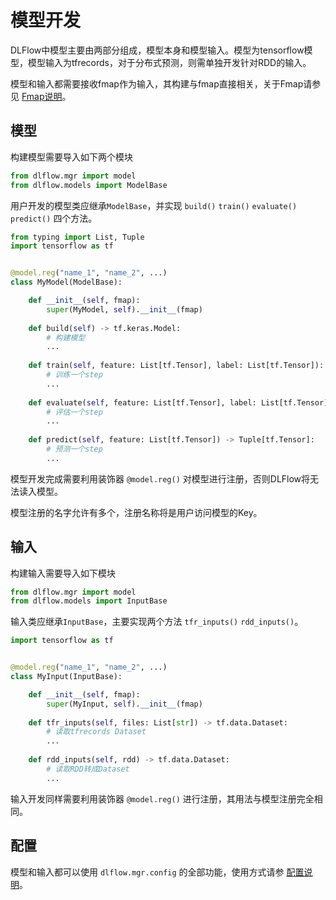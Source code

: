 # 模型开发

DLFlow中模型主要由两部分组成，模型本身和模型输入。模型为tensorflow模型，模型输入为tfrecords，对于分布式预测，则需单独开发针对RDD的输入。

模型和输入都需要接收fmap作为输入，其构建与fmap直接相关，关于Fmap请参见 [Fmap说明](FMAP.md)。

## 模型

构建模型需要导入如下两个模块
```python
from dlflow.mgr import model
from dlflow.models import ModelBase
```

用户开发的模型类应继承`ModelBase`，并实现 `build()` `train()` `evaluate()` `predict()` 四个方法。

```python
from typing import List, Tuple
import tensorflow as tf


@model.reg("name_1", "name_2", ...)
class MyModel(ModelBase):

    def __init__(self, fmap):
        super(MyModel, self).__init__(fmap)
        
    def build(self) -> tf.keras.Model:
        # 构建模型
        ...
        
    def train(self, feature: List[tf.Tensor], label: List[tf.Tensor]):
        # 训练一个step
        ...
        
    def evaluate(self, feature: List[tf.Tensor], label: List[tf.Tensor]):
        # 评估一个step
        ...
        
    def predict(self, feature: List[tf.Tensor]) -> Tuple[tf.Tensor]:
        # 预测一个step
        ...
```

模型开发完成需要利用装饰器 `@model.reg()` 对模型进行注册，否则DLFlow将无法读入模型。

模型注册的名字允许有多个，注册名称将是用户访问模型的Key。

## 输入

构建输入需要导入如下模块
```python
from dlflow.mgr import model
from dlflow.models import InputBase
```

输入类应继承`InputBase`，主要实现两个方法 `tfr_inputs()`  `rdd_inputs()`。
```python
import tensorflow as tf


@model.reg("name_1", "name_2", ...)
class MyInput(InputBase):

    def __init__(self, fmap):
        super(MyInput, self).__init__(fmap)
        
    def tfr_inputs(self, files: List[str]) -> tf.data.Dataset:
        # 读取tfrecords Dataset
        ...
        
    def rdd_inputs(self, rdd) -> tf.data.Dataset:
        # 读取RDD转成Dataset
        ...
```

输入开发同样需要利用装饰器 `@model.reg()` 进行注册，其用法与模型注册完全相同。

## 配置
模型和输入都可以使用 `dlflow.mgr.config` 的全部功能，使用方式请参 [配置说明](CONFIGURATION.md)。

